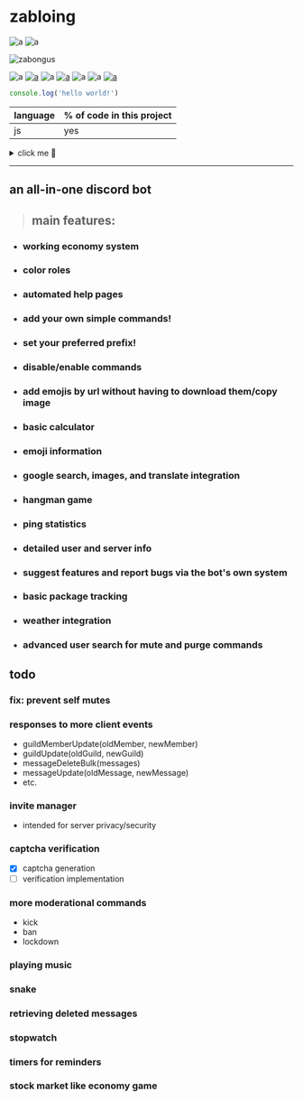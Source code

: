 # zabloing

![a](https://img.shields.io/badge/version-0.5-009900.svg)
![a](https://img.shields.io/badge/since-december%2015th%202020-009900.svg)

![zabongus](https://cdn.discordapp.com/attachments/443467585980203018/723479044317904956/cbo1rI6p_400x400.png)

![a](https://img.shields.io/badge/school%20grades-failing-cc0000.svg)
[![a](https://img.shields.io/badge/code-broken-ff7b00.svg)](https://github.com/culinaryAmphibian/zabloing/issues)
![a](https://img.shields.io/badge/lemon-sour-ffe500.svg)
[![a](https://img.shields.io/badge/crab-cowboy-009900.svg)](https://cdn.discordapp.com/attachments/443467585980203018/723479044317904956/cbo1rI6p_400x400.png)
![a](https://img.shields.io/badge/gaming-extremely-blue.svg)
![a](https://img.shields.io/badge/now%20what-i'm%20not%20sure-811ad8.svg)
[![a](https://img.shields.io/badge/hotel-trivago-2b2299.svg)](https://www.trivago.com/)

```javascript
console.log('hello world!')
```

language | % of code in this project
-------- | -------------
js | yes

<details><summary>click me 👃</summary>peekaboo</details>

***

## an all-in-one discord bot

>## main features:
* ### working economy system
* ### color roles
* ### automated help pages
* ### add your own simple commands!
* ### set your preferred prefix!
* ### disable/enable commands
* ### add emojis by url without having to download them/copy image
* ### basic calculator
* ### emoji information
* ### google search, images, and translate integration
* ### hangman game
* ### ping statistics
* ### detailed user and server info
* ### suggest features and report bugs via the bot's own system
* ### basic package tracking
* ### weather integration
* ### advanced user search for mute and purge commands

## todo
###  fix: prevent self mutes
### responses to more client events
* guildMemberUpdate(oldMember, newMember)
* guildUpdate(oldGuild, newGuild)
* messageDeleteBulk(messages)
* messageUpdate(oldMessage, newMessage)
* etc.
### invite manager
* intended for server privacy/security
### captcha verification
- [x] captcha generation
- [ ] verification implementation
### more moderational commands
* kick
* ban
* lockdown
### playing music
### snake
### retrieving deleted messages
### stopwatch
### timers for reminders
### stock market like economy game